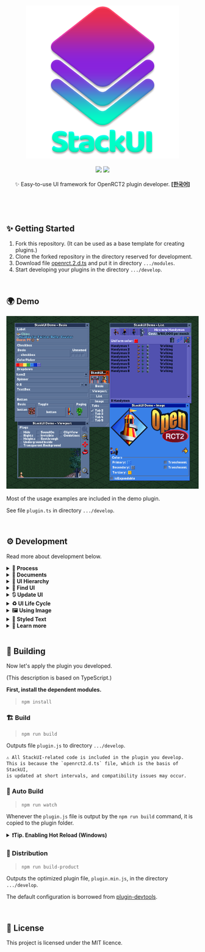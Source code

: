 <p align="center">
<img src="images/logo.png"/>
<br /><br />
<img src="https://img.shields.io/badge/version-0.1.0-blueviolet.svg" />
<img src="https://img.shields.io/badge/api-%3E%3D%2029-turquoise.svg" />
<br /><br />
✨ Easy-to-use UI framework for OpenRCT2 plugin developer.
<a href="README_ko.md"><strong>[한국어]</strong></a>
</p>
<br /><br /><br />

## ✨ Getting Started

1. Fork this repository. (It can be used as a base template for creating plugins.)
2. Clone the forked repository in the directory reserved for development.
3. Download file [openrct.2.d.ts](https://github.com/OpenRCT2/OpenRCT2/tree/develop/distribution/openrct2.d.ts) and put it in directory `.../modules`.
4. Start developing your plugins in the directory `.../develop`.

<br />

## 🌍 Demo

![images/demo.png](images/demo.png)

Most of the usage examples are included in the demo plugin.

See file `plugin.ts` in directory `.../develop`.

<br />

## ⚙ Development

Read more about development below.

<details>
<summary><strong>🎢 Process</strong></summary>

Plugin development using StackUI consists of the following steps.

1. Construct a window

```tsx
//Constructs a single tabbed window with a blank label.
UIWindow.$(
    UITab.$(
        UILabel.$("")
    )
);
```

2. Preparing and setting up initial data

```tsx
//Define and set the information to be displayed in the initial window.
const text = "Label";

UIWindow.$(
    UITab.$(
        UILabel.$(text)
    ).image(UIImageTabGears)
).title("Window");
```

3. Defining Proxies

```tsx
//Defines proxies for passing commands to the UI and responding to actions.
const windowProxy = UIWDP.$();
const labelProxy = UIWP.$<UILabel>();

const text = "Label";

UIWindow.$(
    UITab.$(
        UILabel.$(text)
    ).image(UIImageTabGears)
).title("Window");
```

4. Binding Proxy

```tsx
const windowProxy = UIWDP.$();
const labelProxy = UIWP.$<UILabel>();

const text = "Label";

//Bind the proxy to the UI.
UIWindow.$(
    UITab.$(
        UILabel.$(text).bind(labelProxy)
    ).image(UIImageTabGears)
).bind(windowProxy)
.title("Window");
```

5. Binding UI Actions

```tsx
const windowProxy = UIWDP.$();
const labelProxy = UIWP.$<UILabel>();

const text = "Label";

UIWindow.$(
    UITab.$(
        UILabel.$(text).bind(labelProxy)
    ).image(UIImageTabGears)
).bind(windowProxy)
.title("Window");

//Write code to run based on UI actions.
windowProxy.didAppear((window) => {
    console.log(window.getTitle());
    console.log(`before: ${labelProxy.ui?.getText()}`);
    labelProxy.updateUI((label) => {
        label.title(`${window.getTitle()} is opened.`);
    });
    console.log(`after: ${labelProxy.ui?.getText()}`);
});
```

6. Open window

```tsx
const windowProxy = UIWDP.$();
const labelProxy = UIWP.$<UILabel>();

const text = "Label";

UIWindow.$(
    UITab.$(
        UILabel.$(text).bind(labelProxy)
    ).image(UIImageTabGears)
).bind(windowProxy)
.title("Window");

windowProxy.didAppear((window) => {
    console.log(window.getTitle());
    console.log(`before: ${labelProxy.ui?.getText()}`);
    labelProxy.updateUI((label) => {
        label.title(`${window.getTitle()} is opened.`);
    });
    console.log(`after: ${labelProxy.ui?.getText()}`);
});

//Open a window based on the above.
windowProxy.show();
```
---
</details>

<details><summary><b>📄 Documents</b></summary>

---

<details><summary><b>💠 UIWindow</b></summary>

- $: Initialize with widget list
- $T: Initialize with tab list

Property
- spacing
- padding
- origin
- minSize
- maxSize
- isExpandable
- title
- selectedTabIndex
- selectedTabName
- theme

Action
- show
- updateUI
- close
- bringToFront
- findWidget
- bind
- getUITab
- getUIWidget

Handler
- onClose
- onTabChange
- didLoad
- didAppear
- didDisappear

</details>
<details><summary><b>📑 UITab</b></summary>

- $: Initialize with widget list

Property
- name
- spacing
- padding
- isExpandable
- minSize
- maxSize
- image
- title
- theme
- isHidden

Action
- updateUI
- bind
- getUIWidget

Handler
- didLoad
- didAppear
- didDisappear

</details>
<details><summary><b>🧒 UIWidget</b></summary>

Property
- origin
- offset
- extends
- size
- minSize
- occupiedSize
- name
- tooltip
- isDisabled
- isVisible
- font
- description

Action
- updateUI
- bind
- resetSize

Handler
- didLoad
- didAppear
- didDisapp

Drived widget

<details><summary><b>🛹 UIStack</b></summary>

- $: Initialize with widget list
- $V: Initialize the widget list by placing it vertically
- $H: Initialize the widget list by placing it horizontally
- $VG: Initialize by arranging the widget list vertically, and display the group box
- $HG: Initialize by arranging the widget list horizontally, and display the group box

Property
- axis
- spacing
- padding
- isGrouped
- title
- childs

</details>
<details><summary><b>🏷️ UILabel</b></summary>

- $: Initialize with string

Property
- align
- text

Handler
- onChange

</details>
<details><summary><b>🌌 UISpacer</b></summary>

- $: Initialize with spacing value

Property
- axis
- spacing

</details>
<details><summary><b>🔘 UIButton</b></summary>

- $: Initialize to text
- $I: Initialize to image

Property
- border
- image
- isPressed
- title

Action
- isImageEqual

Handler
- onClick

Derived widget
<details><summary><b>🔲 UIToggleButton</b></summary>

Action
- toggle

Handler
- onPress

</details>
<details><summary><b>🔄 UIPageImageButton</b></summary>

- $IP: Initialize with image list

Action
- images
- currentIndex

Handler
- onPage

</details>

---

</details>
<details><summary><b>🔁 UISpinner</b></summary>

- $: Initialize to default value

Property
- range
- step
- fixed
- value
- formatter

Action
- dialogueInfo

Handler
- onChange

</details>
<details><summary><b>✅ UICheckbox</b></summary>

- $: Initialize to title
- $UN: Initialize without title

Property
- isChecked
- text

Action
- toggle

Handler
- onChange

</details>
<details><summary><b>🔽 UIDropdown</b></summary>

- $: Initialize with string list

Property
- items
- selectedIndex

handler
- onChange

</details>
<details><summary><b>🔳 UIColorpicker</b></summary>

- $: Initialize to color

Property
- color

Handler
- onChange

</details>
<details><summary><b>🖼️ UIImageView</b></summary>

- $: Initialize to image

Property
- image
- theme

</details>
<details><summary><b>🎑 UIViewport</b></summary>

- $: Initialize to default value

Property
- position
- rotation
- zoom
- flags
- centerPosition

Action
- moveTo
- scrollTo
- scrollToMainViewportCenter
- moveToMainViewportCenter
- mainViewportScrollToThis

</details>
<details><summary><b>📃 UIListView</b></summary>

- $: Initialize with column list

Property
- scrollbarType
- isStriped
- showColumnHeaders
- selectedCell
- canSelect
- columnData
- itemData
- highlightedCell
- columns
- items

Action
- addColumn(s)
- addItem(s)
- clearAllItems

Handler
- onHighlight
- onClick

Child element
<details><summary><b>🏷️ UIListViewColumn</b></summary>

- $: Initialize to default width
- $F: Initialize to fixed column width
- $R: Initialize to range column width
- $W: Initialize to percentage column width

Property
- sortOrder
- canSort
- tooltip

</details>
<details><summary><b>⚪ UIListViewItem</b></summary>

- $: Initialize with string list
- $S: Initialize to string as separator

Property
- isSeparator
- elements

</details>

---

</details>
<details><summary><b>📄 UITextbox</b></summary>

- $: Initialize to string

Property
- text
- maxLength

Handler
- onChange

</details>

---

</details>

<details><summary><b>🛰️ UIProxy</b></summary>

- $: Default Initializer

Property
- ui

Action
- updateUI

Handler
- didLoad
- didAppear
- didDisappear

Derived proxy
<details><summary><b>💠 UIWindowProxy (UIWDP)</b></summary>

Action
- show
- close

Handler
- onTabChange
- onClose

</details>

<details><summary><b>📑 UITabProxy (UITP)</b></summary>
</details>

<details><summary><b>🧒 UIWidgetProxy (UIWP)</b></summary>

Handler
- onClick
- onChange

</details>

---

</details>

<details><summary><b>🖼️ UIImage</b></summary>

- $: Initialize to single image
- $A: Initialize as a continuous image
- $F: Initialize with non-contiguous images

Property
- isAnimatable
- duration
- offset
- singleFrame
- size
- description
- string

Action
- isEqual

</details>

<details><summary><b>🏗️ TextBuilder (TB)</b></summary>

- $: Initialize as text node

Property
- font
- outline
- color
- description

Action
- build

Child element
<details><summary><b>⭐ TextNode (TN)</b></summary>

- $: Initialize with text node list
- $S: Initialize to string
- $I: Initialize to image
- $NL: Initialize to newline node

Property
- outline
- color

</details>

---

</details>

<details><summary><b>⛑️ Helper</b></summary>
<details><summary><b>⏲️ IntervalHelper</b></summary>

Global: intervalHelper

Action
- start
- enabled
- end

</details>
<details><summary><b>🖼️ ImageHelper</b></summary>

Global: imageHelper

Action
- graphicsContext

</details>
</details>

---

</details>

<details><summary><b>🧩 UI Hierarchy</b></summary>

![images/stack.png](images/stack.png)

The containment relationship is:

```
UIWindow
    └ UITab (optional)
        └ UIStack (optional)
            └ UIWidget (UILabel, UIButton, ...)
            └ UIListView
                └ UIListViewColumn
                └ UIListViewItem
```

</details>

<details><summary><b>🔎 Find UI</b></summary>

You can usually control widgets through a proxy.
However, you may want to use the UI without binding a proxy.

---

After setting the name of the UI item directly, use the function below.

1. UIWindow
    - getUITab
    - getUIWidget
2. UITab
    - getUIWidget

</details>
<details><summary><b>🔃 Update UI</b></summary>

In general, you can update the UI by modifying the properties within the updateUI block.

```tsx
const proxy = UIWP.$<UIButton>();

//...

proxy.onClick((w) => {
    w.updateUI(() => {
        w.isPressed(w.getIsPressed());
    });
});
```

---

It is possible to update the UI outside of the update block, but it is not recommended.
It can cause unpredictable side effects.

```tsx
const proxy = UIWP.$<UIButton>();

//...

proxy.onClick((w) => {
    w.isPressed(w.getIsPressed());
    w.updateUI();
});
```

---

    💡 For windows and tabs, if some settings are changed, 
    the window may reopen internally for the changes to take effect. 
    This is independent of the life cycle.

</details>
<details><summary><b>♻️ UI Life Cycle</b></summary>

![images/lifecycle.png](images/lifecycle.png)

In StackUI, UI has a lifecycle and provides hooks according to its state.

---

1. didLoad
    - It is only called once when the UI is first loaded.
2. didAppear
    - Called whenever the UI appears on the screen.
    - For UITab, it is called when activated.
    - It has nothing to do with UIWidget.isVisible.
3. didDisappear
    - Called whenever the UI disappears on the screen.
    - For UITab, it is called when deactivated.
    - It has nothing to do with UIWidget.isVisible.

</details>
<details><summary><b>🖼️ Using Image</b></summary>

Images are initialized with sprite numbers.
(See the comments on `UIImageConstants` for related information.)

---

UIImages can be divided into 3 types:

1. Sigle Image
    - You can use it anywhere you use the image.
2. Continuous Image
    - Available only on tabs and buttons.
3. Non-Continuous Image
    - A custom type, currently only available for buttons.

---

Commonly used images are predefined and included in `UIImageConstants`.

    💡 The amount of code included in the plugin can be burdensome,
    so please comment out unused images.

</details>
<details><summary><b>🥂 Styled Text</b></summary>

TextBuilder allows you to create a styled string by combining TextNodes.

There are 3 types of TextNode.

1. StringNode
    - A string node.
    - You can break the line with `\n`.
2. ImageNode
    - Inserts an image between string nodes.
3. NewlineNode
    - A newline node.
    - Display the next node starting from the next line.

TextBuilder defines the font of the string, and TextNode defines the color and outline of the string.

---

The following are the examples included in the demo.

![images/textbuilder.png](images/textbuilder.png)

```tsx
const formatted = TB.$(
        TN.$(
            TN.$I(UIImageShopItemChips),
            TN.$(
                TN.$S("Chips\n..."),
                TN.$(
                    TN.$S((1432).format(TextFormat.StringId, 53))
                        .color(TextColor.BabyBlue),
                    TN.$NL()
                ).outline()
            ).color(TextColor.Celadon),
            TN.$S((767).format(TextFormat.StringId, 77)),
            TN.$I(UIImageShopItemDoughnut),
            TN.$I(UIImageShopItemIceCream)
        ).color(TextColor.Topaz)
    ).build();
```

</details>
<details><summary><b>📑 Learn more</b></summary>

**Position and size of the UI**

- The size of the window is automatically adjusted within the minimum and maximum sizes based on the size of the widget.
- Widgets that are not sized are automatically scaled according to the size of the window.
- Widgets that are not sized are placed at regular intervals in the stack.
- Some widgets have a fixed height or width depending on their nature.

</details>
<br />

## 🚀 Building

Now let's apply the plugin you developed.

(This description is based on TypeScript.)

**First, install the dependent modules.**

> `npm install`

### 🏗️ Build

> `npm run build`

Outputs file `plugin.js` to directory `.../develop`.

    ⚠ All StackUI-related code is included in the plugin you develop.
    This is because the `openrct2.d.ts` file, which is the basis of StackUI,
    is updated at short intervals, and compatibility issues may occur.

### 🔄 Auto Build

> `npm run watch`

Whenever the `plugin.js` file is output by the `npm run build` command, it is copied to the plugin folder.

<details><summary><b>❗Tip. Enabling Hot Reload (Windows)</b></summary>

Open file `.../Users/User/Documents/OpenRCT2/config.ini`, change `enable_hot_reloading = false` to `enable_hot_reloading = true` and save.

</details>

### 📀 Distribution

> `npm run build-product`

Outputs the optimized plugin file, `plugin.min.js`, in the directory `.../develop`.

The default configuration is borrowed from [plugin-devtools](https://github.com/OpenRCT2/plugin-devtools).

<br />

## 📜 License

This project is licensed under the MIT licence.
